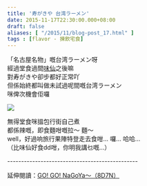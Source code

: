 ```yaml
---
title: '寿がきや 台湾ラーメン'
date: 2015-11-17T22:30:00.000+08:00
draft: false
aliases: [ "/2015/11/blog-post_17.html" ]
tags : [flavor - 揀飲宅食]
---
```


「名古屋名物」嘅台湾ラーメン呀  
經過堂食過間[味仙](https://hidie.net/nagoya1a/)之後嘛  
對寿がきや卻步都好正常吖  
但係始終都叫做未試過呢間嘅台湾ラーメン  
咪俾次機會佢囉  

![](/images/sugakiya.jpg)

無得堂食咪搵包行街自己煮  
都係辣嘅，即食麵咁嘅拉～ 麵～  
well，好過响旅行果陣特登走去食咁... 囉... 哈哈...  
（比味仙好食dd咁，你明我講乜嘅...）  
  
\-----------------------------------------------  
  
延伸閱讀：[GO! GO! NaGoYa～（8D7N）](https://hidie.net/nagoya8d7n/)
